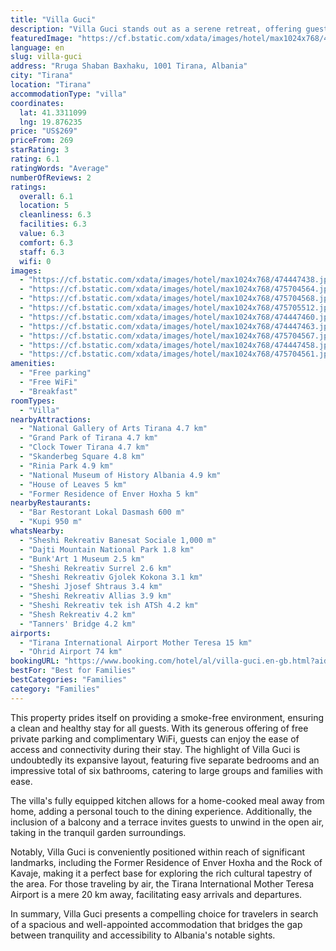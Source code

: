 ```yaml
---
title: "Villa Guci"
description: "Villa Guci stands out as a serene retreat, offering guests a unique blend of comfort and convenience with its picturesque garden views and spacious accommodations."
featuredImage: "https://cf.bstatic.com/xdata/images/hotel/max1024x768/474447438.jpg?k=f5a9464ddb9c973438245961261b9fb6c54dda71c90e4bde3b2d61f2c9e282e6&o=&hp=1"
language: en
slug: villa-guci
address: "Rruga Shaban Baxhaku, 1001 Tirana, Albania"
city: "Tirana"
location: "Tirana"
accommodationType: "villa"
coordinates:
  lat: 41.3311099
  lng: 19.876235
price: "US$269"
priceFrom: 269
starRating: 3
rating: 6.1
ratingWords: "Average"
numberOfReviews: 2
ratings:
  overall: 6.1
  location: 5
  cleanliness: 6.3
  facilities: 6.3
  value: 6.3
  comfort: 6.3
  staff: 6.3
  wifi: 0
images:
  - "https://cf.bstatic.com/xdata/images/hotel/max1024x768/474447438.jpg?k=f5a9464ddb9c973438245961261b9fb6c54dda71c90e4bde3b2d61f2c9e282e6&o=&hp=1"
  - "https://cf.bstatic.com/xdata/images/hotel/max1024x768/475704564.jpg?k=6910c92f8760c2b8fd1b80a1eab8ae1eb0b034a7241bb8abfbbbc12e12eba27a&o=&hp=1"
  - "https://cf.bstatic.com/xdata/images/hotel/max1024x768/475704568.jpg?k=46792e36f85194bb007e185b2c0b037f7f4da2f91ea3b8b6bbca82ffe3b59b0d&o=&hp=1"
  - "https://cf.bstatic.com/xdata/images/hotel/max1024x768/475705512.jpg?k=e7a16e437223567a7c0e0ee92b0ca75a21aefbe6b7a9512aaa66fe4a6c8b8e74&o=&hp=1"
  - "https://cf.bstatic.com/xdata/images/hotel/max1024x768/474447460.jpg?k=44ead29ec440911bbc4da46b30e7f38a72806882d2846ed98d75080c85cc5db9&o=&hp=1"
  - "https://cf.bstatic.com/xdata/images/hotel/max1024x768/474447463.jpg?k=1883d731ededf6f408254665d0000f3e2b1392b5b4de4bbcf9205f13a852c66b&o=&hp=1"
  - "https://cf.bstatic.com/xdata/images/hotel/max1024x768/475704567.jpg?k=dd8fff945818a81eee5d08595cacc433d2603cb9482dfd27b87eeb2bc99b7890&o=&hp=1"
  - "https://cf.bstatic.com/xdata/images/hotel/max1024x768/474447458.jpg?k=0013b28bab6034277be5b4a19637495b2fa44f0eef512f80d2cf65f3d65795f3&o=&hp=1"
  - "https://cf.bstatic.com/xdata/images/hotel/max1024x768/475704561.jpg?k=114f1e5183f0af2a5a72a9165b81783422d614c4f17e58a072d62221b2baf0e7&o=&hp=1"
amenities:
  - "Free parking"
  - "Free WiFi"
  - "Breakfast"
roomTypes:
  - "Villa"
nearbyAttractions:
  - "National Gallery of Arts Tirana 4.7 km"
  - "Grand Park of Tirana 4.7 km"
  - "Clock Tower Tirana 4.7 km"
  - "Skanderbeg Square 4.8 km"
  - "Rinia Park 4.9 km"
  - "National Museum of History Albania 4.9 km"
  - "House of Leaves 5 km"
  - "Former Residence of Enver Hoxha 5 km"
nearbyRestaurants:
  - "Bar Restorant Lokal Dasmash 600 m"
  - "Kupi 950 m"
whatsNearby:
  - "Sheshi Rekreativ Banesat Sociale 1,000 m"
  - "Dajti Mountain National Park 1.8 km"
  - "Bunk'Art 1 Museum 2.5 km"
  - "Sheshi Rekreativ Surrel 2.6 km"
  - "Sheshi Rekreativ Gjolek Kokona 3.1 km"
  - "Sheshi Jjosef Shtraus 3.4 km"
  - "Sheshi Rekreativ Allias 3.9 km"
  - "Sheshi Rekreativ tek ish ATSh 4.2 km"
  - "Shesh Rekreativ 4.2 km"
  - "Tanners' Bridge 4.2 km"
airports:
  - "Tirana International Airport Mother Teresa 15 km"
  - "Ohrid Airport 74 km"
bookingURL: "https://www.booking.com/hotel/al/villa-guci.en-gb.html?aid=8035640"
bestFor: "Best for Families"
bestCategories: "Families"
category: "Families"
---
```


This property prides itself on providing a smoke-free environment, ensuring a clean and healthy stay for all guests. With its generous offering of free private parking and complimentary WiFi, guests can enjoy the ease of access and connectivity during their stay. The highlight of Villa Guci is undoubtedly its expansive layout, featuring five separate bedrooms and an impressive total of six bathrooms, catering to large groups and families with ease.

The villa's fully equipped kitchen allows for a home-cooked meal away from home, adding a personal touch to the dining experience. Additionally, the inclusion of a balcony and a terrace invites guests to unwind in the open air, taking in the tranquil garden surroundings.

Notably, Villa Guci is conveniently positioned within reach of significant landmarks, including the Former Residence of Enver Hoxha and the Rock of Kavaje, making it a perfect base for exploring the rich cultural tapestry of the area. For those traveling by air, the Tirana International Mother Teresa Airport is a mere 20 km away, facilitating easy arrivals and departures.

In summary, Villa Guci presents a compelling choice for travelers in search of a spacious and well-appointed accommodation that bridges the gap between tranquility and accessibility to Albania's notable sights.